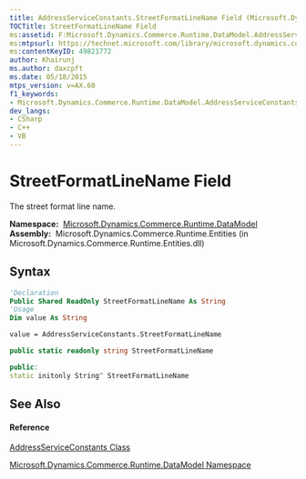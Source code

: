 ```yaml
---
title: AddressServiceConstants.StreetFormatLineName Field (Microsoft.Dynamics.Commerce.Runtime.DataModel)
TOCTitle: StreetFormatLineName Field
ms:assetid: F:Microsoft.Dynamics.Commerce.Runtime.DataModel.AddressServiceConstants.StreetFormatLineName
ms:mtpsurl: https://technet.microsoft.com/library/microsoft.dynamics.commerce.runtime.datamodel.addressserviceconstants.streetformatlinename(v=AX.60)
ms:contentKeyID: 49821772
author: Khairunj
ms.author: daxcpft
ms.date: 05/18/2015
mtps_version: v=AX.60
f1_keywords:
- Microsoft.Dynamics.Commerce.Runtime.DataModel.AddressServiceConstants.StreetFormatLineName
dev_langs:
- CSharp
- C++
- VB
---
```


# StreetFormatLineName Field

The street format line name.

**Namespace:**  [Microsoft.Dynamics.Commerce.Runtime.DataModel](microsoft-dynamics-commerce-runtime-datamodel-namespace.md)  
**Assembly:**  Microsoft.Dynamics.Commerce.Runtime.Entities (in Microsoft.Dynamics.Commerce.Runtime.Entities.dll)

## Syntax

``` vb
'Declaration
Public Shared ReadOnly StreetFormatLineName As String
'Usage
Dim value As String

value = AddressServiceConstants.StreetFormatLineName
```

``` csharp
public static readonly string StreetFormatLineName
```

``` c++
public:
static initonly String^ StreetFormatLineName
```

## See Also

#### Reference

[AddressServiceConstants Class](addressserviceconstants-class-microsoft-dynamics-commerce-runtime-datamodel.md)

[Microsoft.Dynamics.Commerce.Runtime.DataModel Namespace](microsoft-dynamics-commerce-runtime-datamodel-namespace.md)

